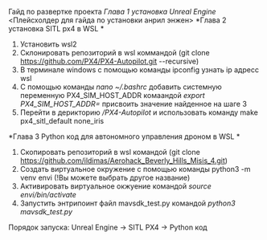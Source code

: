 Гайд по развертке проекта
*Глава 1 установка Unreal Engine*
<Плейсхолдер для гайда по установки анрил энжен>
*Глава 2 установка SITL px4 в WSL *
1) Установить wsl2
2) Склонировать репозиторий в wsl коммандой (git clone https://github.com/PX4/PX4-Autopilot.git --recursive)
3) В терминале windows с помощью команды ipconfig узнать ip адресс wsl
4) С помощью команды *nano ~/.bashrc* добавить системную переменную PX4_SIM_HOST_ADDR комаандой *export PX4_SIM_HOST_ADDR=* присвоить значение найденное на шаге 3
5) Перейти в дерикторию */PX4-Autopilot* и использовать команду  make px4_sitl_default none_iris

*Глава 3 Python код для автономного управления дроном  в WSL *
1) Скопировать репозиторий в wsl командой (git clone https://github.com/ildimas/Aerohack_Beverly_Hills_Misis_4.git)
2) Cоздать виртуальное окружение с помощью команды python3 -m venv envi (!Вы можете выбрать другое название)
3) Активировать виртуальное окжуение командой *source envi/bin/activate*
4) Запустить энтрипоинт файл mavsdk_test.py командой *python3 mavsdk_test.py*

Порядок запуска: Unreal Engine -> SITL PX4 -> Python код 